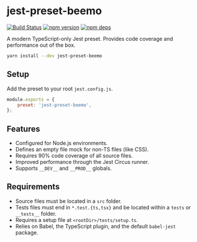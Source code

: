 # jest-preset-beemo

[![Build Status](https://github.com/beemojs/dev/workflows/Build/badge.svg)](https://github.com/beemojs/dev/actions?query=branch%3Amaster)
[![npm version](https://badge.fury.io/js/jest-preset-beemo.svg)](https://www.npmjs.com/package/jest-preset-beemo)
[![npm deps](https://david-dm.org/beemojs/dev.svg?path=packages/babel-preset)](https://www.npmjs.com/package/jest-preset-beemo)

A modern TypeScript-only Jest preset. Provides code coverage and performance out of the box.

```bash
yarn install --dev jest-preset-beemo
```

## Setup

Add the preset to your root `jest.config.js`.

```js
module.exports = {
	preset: 'jest-preset-beemo',
};
```

## Features

- Configured for Node.js environments.
- Defines an empty file mock for non-TS files (like CSS).
- Requires 90% code coverage of all source files.
- Improved performance through the Jest Circus runner.
- Supports `__DEV__` and `__PROD__` globals.

## Requirements

- Source files must be located in a `src` folder.
- Tests files must end in `*.test.{ts,tsx}` and be located within a `tests` or `__tests__` folder.
- Requires a setup file at `<rootDir>/tests/setup.ts`.
- Relies on Babel, the TypeScript plugin, and the default `babel-jest` package.
